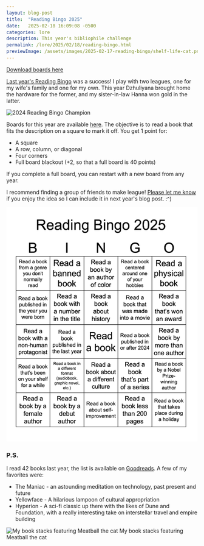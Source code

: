 ```yaml
---
layout: blog-post
title:  "Reading Bingo 2025"
date:   2025-02-18 16:09:08 -0500
categories: lore
description: This year's bibliophile challenge
permalink: /lore/2025/02/18/reading-bingo.html
previewImage: /assets/images/2025-02-17-reading-bingo/shelf-life-cat.png
---
```


[Download boards here](/assets/docs/reading-bingo-2025.pdf "Download boards here")

[Last year's Reading Bingo](/lore/2024/02/05/reading-bingo.html) was a success! I play with two leagues, one for my wife's family and one for my own. This year Dzhuliyana brought home the hardware for the former, and my sister-in-law Hanna won gold in the latter.

<div class="album-art">
    <img 
        src="/assets/images/2025-02-17-reading-bingo/2024-champion.png"
        alt="2024 Reading Bingo Champion" />
</div>

Boards for this year are available [here](/assets/docs/reading-bingo-2025.pdf "Download boards here"). The objective is to read a book that fits the description on a square to mark it off. You get 1 point for:

* A square
* A row, column, or diagonal
* Four corners
* Full board blackout (+2, so that a full board is 40 points)

If you complete a full board, you can restart with a new board from any year.

I recommend finding a group of friends to make league! [Please let me know](/contact/) if you enjoy the idea so I can include it in next year's blog post. :^)

<div class="album-art">
    <img
        src="/assets/images/2025-02-17-reading-bingo/reading-bingo-preview.png"
        alt="Reading Bingo 2025 Board" />
</div>

### P.S.

I read 42 books last year, the list is available on [Goodreads](https://www.goodreads.com/review/list/103225612-timothy-holmes?shelf=2024). A few of my favorites were:

* The Maniac - an astounding meditation on technology, past present and future
* Yellowface - A hilarious lampoon of cultural appropriation
* Hyperion - A sci-fi classic up there with the likes of Dune and Foundation, with a really interesting take on interstellar travel and empire building

<div class="album-art">
    <img 
        src="/assets/images/2025-02-17-reading-bingo/book-wrapup.png"
        alt="My book stacks featuring Meatball the cat" />
    My book stacks featuring Meatball the cat
</div>
